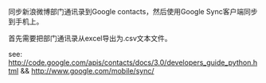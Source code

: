 同步新浪微博部门通讯录到Google contacts，然后使用Google Sync客户端同步到手机上。

首先需要把部门通讯录从excel导出为.csv文本文件。

see: http://code.google.com/apis/contacts/docs/3.0/developers_guide_python.html && http://www.google.com/mobile/sync/